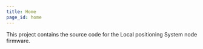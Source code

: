 ```yaml
---
title: Home
page_id: home 
---
```


This project contains the source code for the Local positioning System node firmware. 

